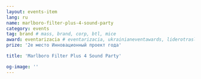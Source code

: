 ```yaml
---
layout: events-item
lang: ru
name: marlboro-filter-plus-4-sound-party
category: events
tag: brand # mass, brand, corp, btl, mice
award: eventarizacia # eventarizacia, ukrainianeventawards, liderotrasli
prize: '2е место Инновационный проект года'

title: 'Marlboro Filter Plus 4 Sound Party'

og-image: ''
---
```

